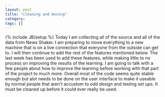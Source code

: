 ```yaml
---
layout: post
title: "cleaning and moving"
category:
tags: []
---
```

{% include JB/setup %}
Today I am collecting all of the source and all of the data from News Shaker. I am preparing to move everything to a new machine that is on a live connection that everyone from the outside can get to. I will then continue to add the rest of the features mentioned below. The last week has been used to add these features, while making little to no process on improving the results of the learning. I am going to talk with a few people about how to improve the learning before working with that part of the project to much more. Overall most of the code seems quite stable enough but alot needs to be done on the user interface to make it useable by normal people that aren't accustom to odd design and testing set ups. It must be cleaned up before it could ever really be used.